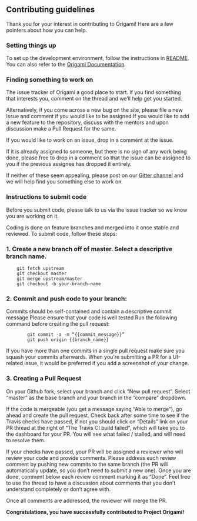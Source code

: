 ## Contributing guidelines

Thank you for your interest in contributing to Origami! Here are a few pointers about how you can help.

### Setting things up

To set up the development environment, follow the instructions in [README](https://github.com/Cloud-CV/Origami/blob/master/README.md).
You can also refer to the [Origami Documentation](http://cloudcv-origami.readthedocs.io/en/latest/).

### Finding something to work on

The issue tracker of Origami a good place to start. If you find something that interests you, comment on the thread and we’ll help get you started.

Alternatively, if you come across a new bug on the site, please file a new issue and comment if you would like to be assigned.If you would like to add a new feature to the repository, discuss with the mentors and upon discussion make a Pull Request for the same.

If you would like to work on an issue, drop in a comment at the issue. 

If it is already assigned to someone, but there is no sign of any work being done, please free to drop in a comment so that the issue can be assigned to you if the previous assignee has dropped it entirely.

If neither of these seem appealing, please post on our [Gitter channel](https://gitter.im/Cloud-CV/Origami) and we will help find you something else to work on.

### Instructions to submit code

Before you submit code, please talk to us via the issue tracker so we know you are working on it.

Coding is done on feature branches and merged into it once stable and reviewed. To submit code, follow these steps:

### 1. Create a new branch off of master. Select a descriptive branch name.

        git fetch upstream
        git checkout master
        git merge upstream/master
        git checkout -b your-branch-name

### 2. Commit and push code to your branch:

Commits should be self-contained and contain a descriptive commit message
Please ensure that your code is well tested
Run the following command before creating the pull request:

            git commit -a -m “{{commit_message}}”
            git push origin {{branch_name}}
            
 If you have more than one commits in a single pull request make sure you squash your commits afterwards.
 When you're submitting a PR for a UI-related issue, it would be preferred if you add a screenshot of your change.
            
### 3. Creating a Pull Request

 On your Github fork, select your branch and click “New pull request”. Select “master” as the base branch and your branch in the “compare” dropdown.
 
If the code is mergeable (you get a message saying “Able to merge”), go ahead and create the pull request.
Check back after some time to see if the Travis checks have passed, if not you should click on “Details” link on your PR thread at the right of “The Travis CI build failed”, which will take you to the dashboard for your PR. You will see what failed / stalled, and will need to resolve them.

If your checks have passed, your PR will be assigned a reviewer who will review your code and provide comments. Please address each review comment by pushing new commits to the same branch (the PR will automatically update, so you don’t need to submit a new one). Once you are done, comment below each review comment marking it as “Done”. Feel free to use the thread to have a discussion about comments that you don’t understand completely or don’t agree with.

Once all comments are addressed, the reviewer will merge the PR.

**Congratulations, you have successfully contributed to Project Origami!**
